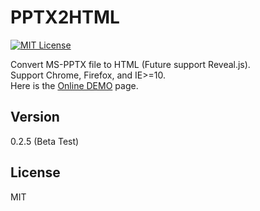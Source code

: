 PPTX2HTML
==========
[![MIT License][license-image]][license-url]

Convert MS-PPTX file to HTML (Future support Reveal.js).  
Support Chrome, Firefox, and IE>=10.  
Here is the [Online DEMO] page.

Version
----

0.2.5 (Beta Test)

License
----

MIT

[license-image]: http://img.shields.io/badge/license-MIT-blue.svg?style=flat
[license-url]: LICENSE
[Online DEMO]: http://g21589.github.io/PPTX2HTML
